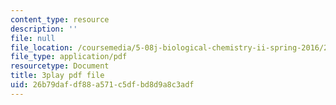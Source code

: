 ```yaml
---
content_type: resource
description: ''
file: null
file_location: /coursemedia/5-08j-biological-chemistry-ii-spring-2016/26b79dafdf88a571c5dfbd8d9a8c3adf_3049806.pdf
file_type: application/pdf
resourcetype: Document
title: 3play pdf file
uid: 26b79daf-df88-a571-c5df-bd8d9a8c3adf
---
```

